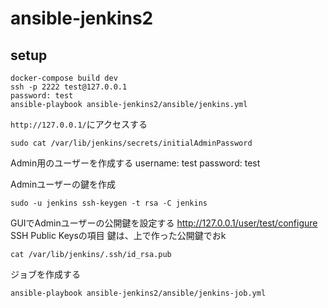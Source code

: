 # ansible-jenkins2

## setup

```
docker-compose build dev
ssh -p 2222 test@127.0.0.1
password: test
ansible-playbook ansible-jenkins2/ansible/jenkins.yml
```

`http://127.0.0.1/`にアクセスする

```
sudo cat /var/lib/jenkins/secrets/initialAdminPassword
```

Admin用のユーザーを作成する
username: test
password: test

Adminユーザーの鍵を作成

```
sudo -u jenkins ssh-keygen -t rsa -C jenkins
```

GUIでAdminユーザーの公開鍵を設定する
http://127.0.0.1/user/test/configure
SSH Public Keysの項目
鍵は、上で作った公開鍵でおk

```
cat /var/lib/jenkins/.ssh/id_rsa.pub
```

ジョブを作成する
```
ansible-playbook ansible-jenkins2/ansible/jenkins-job.yml
```

